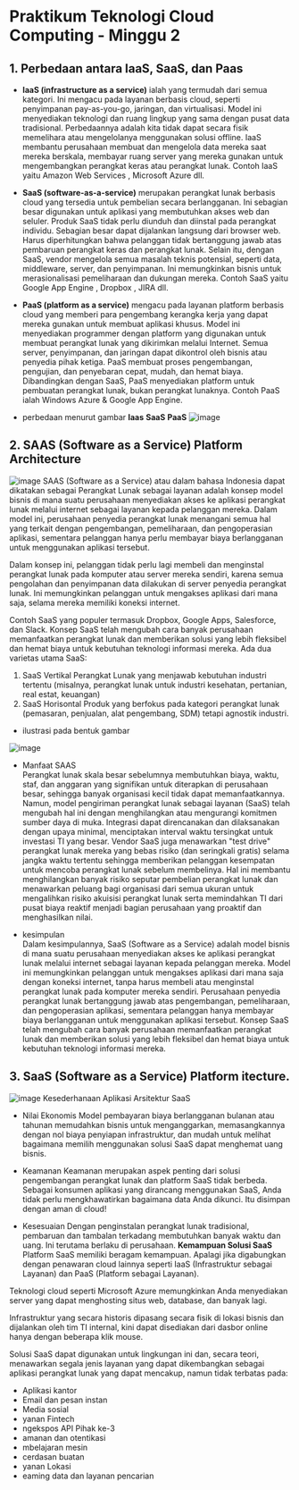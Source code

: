 # Praktikum Teknologi Cloud Computing - Minggu 2

## 1. Perbedaan antara IaaS, SaaS, dan Paas

* **IaaS (infrastructure as a service)** ialah yang termudah dari semua kategori. Ini mengacu pada layanan berbasis cloud, seperti penyimpanan pay-as-you-go, jaringan, dan virtualisasi. Model ini menyediakan teknologi dan ruang lingkup yang sama dengan pusat data tradisional. Perbedaannya adalah kita tidak dapat secara fisik memelihara atau mengelolanya menggunakan solusi offline. IaaS membantu perusahaan membuat dan mengelola data mereka saat mereka berskala, membayar ruang server yang mereka gunakan untuk mengembangkan perangkat keras atau perangkat lunak. Contoh IaaS yaitu Amazon Web Services , Microsoft Azure dll.

* **SaaS (software-as-a-service)** merupakan perangkat lunak berbasis cloud yang tersedia untuk pembelian secara berlangganan. Ini sebagian besar digunakan untuk aplikasi yang membutuhkan akses web dan seluler. Produk SaaS tidak perlu diunduh dan diinstal pada perangkat individu. Sebagian besar dapat dijalankan langsung dari browser web. Harus diperhitungkan bahwa pelanggan tidak bertanggung jawab atas pembaruan perangkat keras dan perangkat lunak. Selain itu, dengan SaaS, vendor mengelola semua masalah teknis potensial, seperti data, middleware, server, dan penyimpanan. Ini memungkinkan bisnis untuk merasionalisasi pemeliharaan dan dukungan mereka. Contoh SaaS yaitu Google App Engine , Dropbox , JIRA dll.

* **PaaS (platform as a service)** mengacu pada layanan platform berbasis cloud yang memberi para pengembang kerangka kerja yang dapat mereka gunakan untuk membuat aplikasi khusus. Model ini menyediakan programmer dengan platform yang digunakan untuk membuat perangkat lunak yang dikirimkan melalui Internet. Semua server, penyimpanan, dan jaringan dapat dikontrol oleh bisnis atau penyedia pihak ketiga. PaaS membuat proses pengembangan, pengujian, dan penyebaran cepat, mudah, dan hemat biaya. Dibandingkan dengan SaaS, PaaS menyediakan platform untuk pembuatan perangkat lunak, bukan perangkat lunaknya. Contoh PaaS ialah Windows Azure & Google App Engine.
* perbedaan menurut gambar **Iaas** **SaaS** **PaaS**
![image](https://user-images.githubusercontent.com/79730184/225207295-056cb338-cff5-4f46-b623-4f086042e9ca.png)

## 2. SAAS (Software as a Service) Platform Architecture
![image](https://user-images.githubusercontent.com/79730184/225284115-8d065d18-e320-44d5-8e9e-1dd290f5c7d5.png)
SAAS (Software as a Service) atau dalam bahasa Indonesia dapat dikatakan sebagai Perangkat Lunak sebagai layanan adalah konsep model bisnis di mana suatu perusahaan menyediakan akses ke aplikasi perangkat lunak melalui internet sebagai layanan kepada pelanggan mereka. Dalam model ini, perusahaan penyedia perangkat lunak menangani semua hal yang terkait dengan pengembangan, pemeliharaan, dan pengoperasian aplikasi, sementara pelanggan hanya perlu membayar biaya berlangganan untuk menggunakan aplikasi tersebut.

Dalam konsep ini, pelanggan tidak perlu lagi membeli dan menginstal perangkat lunak pada komputer atau server mereka sendiri, karena semua pengolahan dan penyimpanan data dilakukan di server penyedia perangkat lunak. Ini memungkinkan pelanggan untuk mengakses aplikasi dari mana saja, selama mereka memiliki koneksi internet.

Contoh SaaS yang populer termasuk Dropbox, Google Apps, Salesforce, dan Slack. Konsep SaaS telah mengubah cara banyak perusahaan memanfaatkan perangkat lunak dan memberikan solusi yang lebih fleksibel dan hemat biaya untuk kebutuhan teknologi informasi mereka.
Ada dua varietas utama SaaS:
1. SaaS Vertikal
Perangkat Lunak yang menjawab kebutuhan industri tertentu (misalnya, perangkat lunak untuk industri kesehatan, pertanian, real estat, keuangan)
2. SaaS Horisontal
Produk yang berfokus pada kategori perangkat lunak (pemasaran, penjualan, alat pengembang, SDM) tetapi agnostik industri.
* ilustrasi pada bentuk gambar

![image](https://user-images.githubusercontent.com/79730184/225326824-6bc5962a-3bdb-46e6-a52e-62543560e981.png)

* Manfaat SAAS <br>
Perangkat lunak skala besar sebelumnya membutuhkan biaya, waktu, staf, dan anggaran yang signifikan untuk diterapkan di perusahaan besar, sehingga banyak organisasi kecil tidak dapat memanfaatkannya. Namun, model pengiriman perangkat lunak sebagai layanan (SaaS) telah mengubah hal ini dengan menghilangkan atau mengurangi komitmen sumber daya di muka. Integrasi dapat direncanakan dan dilaksanakan dengan upaya minimal, menciptakan interval waktu tersingkat untuk investasi TI yang besar. Vendor SaaS juga menawarkan "test drive" perangkat lunak mereka yang bebas risiko (dan seringkali gratis) selama jangka waktu tertentu sehingga memberikan pelanggan kesempatan untuk mencoba perangkat lunak sebelum membelinya. Hal ini membantu menghilangkan banyak risiko seputar pembelian perangkat lunak dan menawarkan peluang bagi organisasi dari semua ukuran untuk mengalihkan risiko akuisisi perangkat lunak serta memindahkan TI dari pusat biaya reaktif menjadi bagian perusahaan yang proaktif dan menghasilkan nilai.

* kesimpulan <br>
Dalam kesimpulannya, SaaS (Software as a Service) adalah model bisnis di mana suatu perusahaan menyediakan akses ke aplikasi perangkat lunak melalui internet sebagai layanan kepada pelanggan mereka. Model ini memungkinkan pelanggan untuk mengakses aplikasi dari mana saja dengan koneksi internet, tanpa harus membeli atau menginstal perangkat lunak pada komputer mereka sendiri. Perusahaan penyedia perangkat lunak bertanggung jawab atas pengembangan, pemeliharaan, dan pengoperasian aplikasi, sementara pelanggan hanya membayar biaya berlangganan untuk menggunakan aplikasi tersebut. Konsep SaaS telah mengubah cara banyak perusahaan memanfaatkan perangkat lunak dan memberikan solusi yang lebih fleksibel dan hemat biaya untuk kebutuhan teknologi informasi mereka.
## 3. SaaS (Software as a Service) Platform itecture.
![image](https://user-images.githubusercontent.com/79730184/226768160-c390a11f-dc13-45fe-aa6e-087b8da3e6ee.png)
Kesederhanaan Aplikasi Arsitektur SaaS
* Nilai Ekonomis
Model pembayaran biaya berlangganan bulanan atau tahunan memudahkan bisnis untuk menganggarkan, memasangkannya dengan nol biaya penyiapan infrastruktur, dan mudah untuk melihat bagaimana memilih menggunakan solusi SaaS dapat menghemat uang bisnis.

* Keamanan
Keamanan merupakan aspek penting dari solusi pengembangan perangkat lunak dan platform SaaS tidak berbeda. Sebagai konsumen aplikasi yang dirancang menggunakan SaaS, Anda tidak perlu mengkhawatirkan bagaimana data Anda dikunci. Itu disimpan dengan aman di cloud!
* Kesesuaian
Dengan penginstalan perangkat lunak tradisional, pembaruan dan tambalan terkadang membutuhkan banyak waktu dan uang. Ini terutama berlaku di perusahaan.
**Kemampuan Solusi SaaS**
Platform SaaS memiliki beragam kemampuan. Apalagi jika digabungkan dengan penawaran cloud lainnya seperti IaaS (Infrastruktur sebagai Layanan) dan PaaS (Platform sebagai Layanan).

Teknologi cloud seperti Microsoft Azure memungkinkan Anda menyediakan server yang dapat menghosting situs web, database, dan banyak lagi.

Infrastruktur yang secara historis dipasang secara fisik di lokasi bisnis dan dijalankan oleh tim TI internal, kini dapat disediakan dari dasbor online hanya dengan beberapa klik mouse.

Solusi SaaS dapat digunakan untuk lingkungan ini dan, secara teori, menawarkan segala jenis layanan yang dapat dikembangkan sebagai aplikasi perangkat lunak yang dapat mencakup, namun tidak terbatas pada:

* Aplikasi kantor
* Email dan pesan instan
* Media sosial
* yanan Fintech
* ngekspos API Pihak ke-3
* amanan dan otentikasi
* mbelajaran mesin
* cerdasan buatan
* yanan Lokasi
* eaming data dan layanan pencarian

